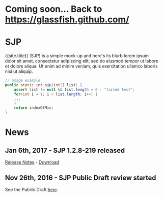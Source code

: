 # Coming soon... Back to <https://glassfish.github.com/>



# SJP

{{site.title}} (SJP) is a simple mock-up and here's its blurb lorem ipsum dolor sit amet, consectetur adipiscing elit, sed do eiusmod tempor ut labore et dolore aliqua. Ut enim ad minim veniam, quis exercitation ullamco laboris nisi ut aliquip.

```java
// usage example
public static int sjp(int[] list) {
	assert list != null && list.length > 0 : "failed test";
	for(int i = 1; i < list.length; i++) {	
	...
	}
	return indexOfMin;
}
```

# News

## Jan 6th, 2017 - SJP 1.2.8-219 released ##

[Release Notes](http://oracle.com) - [Download](http://oracle.com)

## Nov 26th, 2016 - SJP Public Draft review started ##

See the Publilc Draft [here](http://oracle.com).

